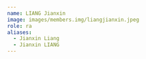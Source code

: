 ```yaml
---
name: LIANG Jianxin
image: images/members.img/liangjianxin.jpeg
role: ra
aliases:
  - Jianxin Liang
  - Jianxin LIANG
---
```

